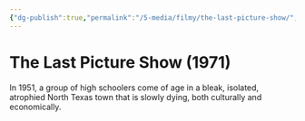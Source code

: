 ```yaml
---
{"dg-publish":true,"permalink":"/5-media/filmy/the-last-picture-show/","tags":["to-watch","фильм","#Drama","#Romance"]}
---
```


# The Last Picture Show (1971)
 
In 1951, a group of high schoolers come of age in a bleak, isolated, atrophied North Texas town that is slowly dying, both culturally and economically.

